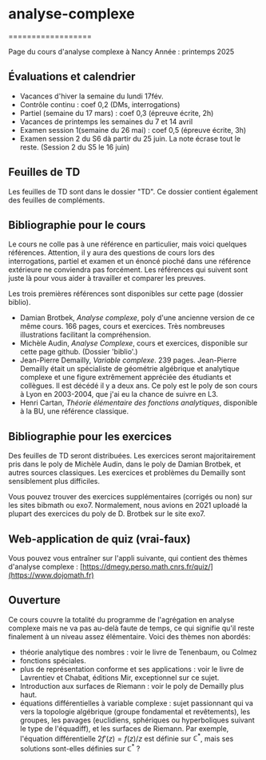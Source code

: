 # analyse-complexe
==================

Page du cours d'analyse complexe à Nancy
Année : printemps 2025



Évaluations et calendrier
----------

- Vacances d'hiver la semaine du lundi 17fév.
- Contrôle continu : coef 0,2 (DMs, interrogations)
- Partiel (semaine du 17 mars) : coef 0,3 (épreuve écrite, 2h)
- Vacances de printemps les semaines du 7 et 14 avril
- Examen session 1(semaine du 26 mai) : coef 0,5 (épreuve écrite, 3h)
- Examen session 2 du S6 dà partir du 25 juin. La note écrase tout le reste. (Session 2 du S5 le 16 juin)

Feuilles de TD
---

Les feuilles de TD sont dans le dossier "TD". Ce dossier contient également des feuilles de compléments.


Bibliographie pour le cours
-------------

Le cours ne colle pas à une référence en particulier, mais voici quelques références. Attention, il y aura des questions de cours lors des interrogations, partiel et examen et un énoncé pioché dans une référence extérieure ne conviendra pas forcément. Les références qui suivent sont juste là pour vous aider à travailler et comparer les preuves.

Les trois premières références sont disponibles sur cette page (dossier biblio).

- Damian Brotbek, _Analyse complexe_, poly d'une ancienne version de ce même cours. 166 pages, cours et exercices. Très nombreuses illustrations facilitant la compréhension.
- Michèle Audin, _Analyse Complexe_, cours et exercices, disponible sur cette page github. (Dossier 'biblio'.)
- Jean-Pierre Demailly, _Variable complexe_. 239 pages. Jean-Pierre Demailly était un spécialiste de géométrie algébrique et analytique complexe et une figure extrêmement appréciée des étudiants et collègues. Il est décédé il y a deux ans. Ce poly est le poly de son cours à Lyon en 2003-2004, que j'ai eu la chance de suivre en L3.
- Henri Cartan, _Théorie élémentaire des fonctions analytiques_, disponible à la BU, une référence classique.

Bibliographie pour les exercices
---------

Des feuilles de TD seront distribuées. Les exercices seront majoritairement pris dans le poly de Michèle Audin, dans le poly de Damian Brotbek, et autres sources classiques. Les exercices et problèmes du Demailly sont sensiblement plus difficiles.

Vous pouvez trouver des exercices supplémentaires (corrigés ou non) sur les sites bibmath ou exo7. Normalement, nous avions en 2021 uploadé la plupart des exercices du poly de D. Brotbek sur le site exo7.


Web-application de quiz (vrai-faux)
-----
Vous pouvez vous entraîner sur l'appli suivante, qui contient des thèmes d'analyse complexe : [https://dmegy.perso.math.cnrs.fr/quiz/](https://www.dojomath.fr)


Ouverture
---------

Ce cours couvre la totalité du programme de l'agrégation en analyse complexe mais ne va pas au-delà faute de temps, ce qui signifie qu'il reste finalement à un niveau assez élémentaire. Voici des thèmes non abordés:

- théorie analytique des nombres : voir le livre de Tenenbaum, ou Colmez
- fonctions spéciales. 
- plus de représentation conforme et ses applications : voir le livre de Lavrentiev et Chabat, éditions Mir, exceptionnel sur ce sujet.
- Introduction aux surfaces de Riemann : voir le poly de Demailly plus haut.
- équations différentielles à variable complexe : sujet passionnant qui va vers la topologie algébrique (groupe fondamental et revêtements), les groupes, les pavages (euclidiens, sphériques ou hyperboliques suivant le type de l'équadiff), et les surfaces de Riemann. Par exemple, l'équation différentielle $2f'(z) =  f(z)/z$ est définie sur $\mathbb C^{*}$, mais ses solutions sont-elles définies sur $\mathbb C^{*}$ ?
